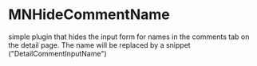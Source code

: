 # MNHideCommentName
simple plugin that hides the input form for names in the comments tab on the detail page. The name will be replaced by a snippet ("DetailCommentInputName")
